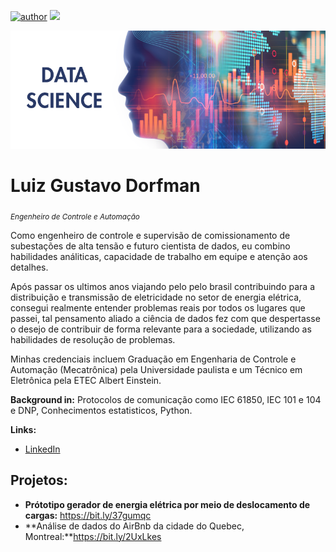 [![author](https://img.shields.io/badge/author-endlichL-LuizDorfman.svg)](https://www.linkedin.com/in/luiz-gustavo-dorfman-938986125/) [![](https://img.shields.io/badge/python-3.7+-blue.svg)](https://www.python.org/downloads/release/python-365/) 

<p align="center">
  <img src="Data-Science-Certification.png" >
</p>

# Luiz Gustavo Dorfman
<sub>*Engenheiro de Controle e Automação*</sub>

Como engenheiro de controle e supervisão de comissionamento de subestações de alta tensão e futuro cientista de dados, eu combino habilidades análiticas, capacidade de trabalho em equipe e atenção aos detalhes.

Após passar os ultimos anos viajando pelo pelo brasil contribuindo para a distribuição e transmissão de eletricidade no setor de energia elétrica, consegui realmente entender problemas reais por todos os lugares que passei, tal pensamento aliado a ciência de dados fez com que despertasse o desejo de contribuir de forma relevante para a sociedade, utilizando as habilidades de resolução de problemas.

Minhas credenciais incluem Graduação em Engenharia de Controle e Automação (Mecatrônica) pela Universidade paulista e um Técnico em Eletrônica pela ETEC Albert Einstein.


**Background in:** Protocolos de comunicação como IEC 61850, IEC 101 e 104 e DNP, Conhecimentos estatisticos, Python.

**Links:**
* [LinkedIn](https://www.linkedin.com/in/luiz-gustavo-dorfman-938986125/)

## Projetos:

* **Prótotipo gerador de energia elétrica por meio de deslocamento de cargas:** https://bit.ly/37gumqc
* **Análise de dados do AirBnb da cidade do Quebec, Montreal:**https://bit.ly/2UxLkes
